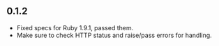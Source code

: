 0.1.2
------------
* Fixed specs for Ruby 1.9.1, passed them.
* Make sure to check HTTP status and raise/pass errors for handling.
